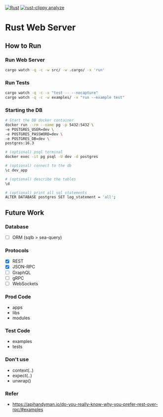 [![Rust](https://github.com/bloomingFlower/axum_backend/actions/workflows/rust.yml/badge.svg)](https://github.com/bloomingFlower/axum_backend/actions/workflows/rust.yml)
[![rust-clippy analyze](https://github.com/bloomingFlower/axum_backend/actions/workflows/rust-clippy.yml/badge.svg)](https://github.com/bloomingFlower/axum_backend/actions/workflows/rust-clippy.yml)
# Rust Web Server

## How to Run
### Run Web Server
```sh
cargo watch -q -c -w src/ -w .cargo/ -x 'run'
```
### Run Tests
```sh
cargo watch -q -c -x "test -- --nocapture"
cargo watch -q -c -w examples/ -x "run --example test"
```

### Starting the DB
```sh
# Start the DB docker container
docker run --rm --name pg -p 5432:5432 \
-e POSTGRES_USER=dev \
-e POSTGRES_PASSWORD=dev \
-e POSTGRES_DB=dev \
postgres:16.3

# (optional) psql terminal
docker exec -it pg psql -U dev -d postgres

# (optional) connect to the db
\c dev_app

# (optional) describe the tables
\d

# (optional) print all sql statements
ALTER DATABASE postgres SET log_statement = 'all';
```

## Future Work
### Database
- [ ] ORM (sqlb > sea-query)
### Protocols
- [x] REST
- [x] JSON-RPC
- [ ] GraphQL
- [ ] gRPC
- [ ] WebSockets

### Prod Code
- apps
- libs
- modules

### Test Code
- examples
- tests

### Don't use
- context(..)
- expect(..)
- unwrap()

### Refer
- https://apihandyman.io/do-you-really-know-why-you-prefer-rest-over-rpc/#examples